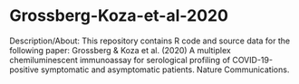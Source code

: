 # Grossberg-Koza-et-al-2020
Description/About: This repository contains R code and source data for the following paper: Grossberg &amp; Koza et al. (2020) A multiplex chemiluminescent immunoassay for serological profiling of COVID-19-positive symptomatic and asymptomatic patients. Nature Communications. 
